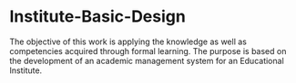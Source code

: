 # Institute-Basic-Design
The objective of this work is applying the knowledge as well as competencies acquired through  formal learning. The purpose is based on the development of an academic management system  for an Educational Institute.
